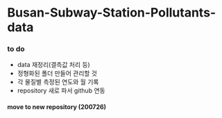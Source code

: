 # Busan-Subway-Station-Pollutants-data

### to do
- data 재정리(결측값 처리 등)
- 정형화된 폴더 만들어 관리할 것
- 각 물질별 측정된 연도와 월 기록
- repository 새로 파서 github 연동


#### move to new repository (200726) 

